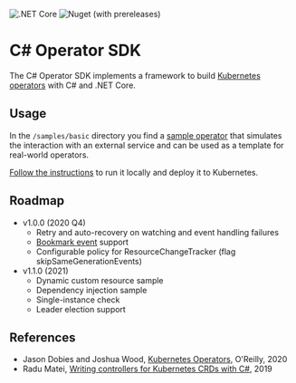 ![.NET Core](https://github.com/falox/csharp-operator-sdk/workflows/.NET%20Core/badge.svg?branch=master)
![Nuget (with prereleases)](https://img.shields.io/nuget/vpre/k8s.Operators)

# C# Operator SDK

The C# Operator SDK implements a framework to build [Kubernetes operators](https://kubernetes.io/docs/concepts/extend-kubernetes/operator/) with C# and .NET Core.

## Usage

In the `/samples/basic` directory you find a [sample operator](./samples/basic/README.md) that simulates the interaction with an external service and can be used as a template for real-world operators. 

[Follow the instructions](./samples/basic/README.md) to run it locally and deploy it to Kubernetes.

## Roadmap

- v1.0.0 (2020 Q4)
    - Retry and auto-recovery on watching and event handling failures
    - [Bookmark event](https://kubernetes.io/docs/reference/using-api/api-concepts/#watch-bookmarks) support
    - Configurable policy for ResourceChangeTracker (flag skipSameGenerationEvents)
- v1.1.0 (2021)
    - Dynamic custom resource sample
    - Dependency injection sample
    - Single-instance check
    - Leader election support

## References

- Jason Dobies and Joshua Wood, [Kubernetes Operators](https://www.redhat.com/cms/managed-files/cl-oreilly-kubernetes-operators-ebook-f21452-202001-en_2.pdf), O'Reilly, 2020
- Radu Matei, [Writing controllers for Kubernetes CRDs with C#](https://radu-matei.com/blog/kubernetes-controller-csharp/), 2019
